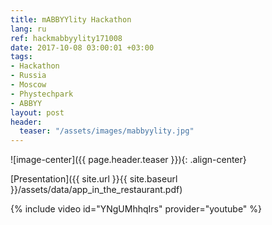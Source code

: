 ```yaml
---
title: mABBYYlity Hackathon
lang: ru
ref: hackmabbyylity171008
date: 2017-10-08 03:00:01 +03:00
tags:
- Hackathon
- Russia
- Moscow
- Phystechpark
- ABBYY
layout: post
header:
  teaser: "/assets/images/mabbyylity.jpg"
---
```


![image-center]({{ page.header.teaser }}){: .align-center}

[Presentation]({{ site.url }}{{ site.baseurl }}/assets/data/app_in_the_restaurant.pdf)

{% include video id="YNgUMhhqIrs" provider="youtube" %}
